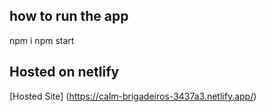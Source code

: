 ## how to run the app 
 npm i 
 npm start 

## Hosted on netlify 
[Hosted Site] (https://calm-brigadeiros-3437a3.netlify.app/)